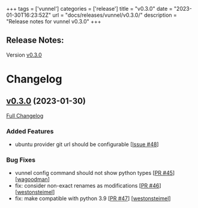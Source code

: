 +++
tags = ['vunnel']
categories = ['release']
title = "v0.3.0"
date = "2023-01-30T16:23:52Z"
url = "docs/releases/vunnel/v0.3.0/"
description = "Release notes for vunnel v0.3.0"
+++

## Release Notes:
Version [v0.3.0](https://github.com/anchore/vunnel/releases/tag/v0.3.0)

# Changelog

## [v0.3.0](https://github.com/anchore/vunnel/tree/v0.3.0) (2023-01-30)

[Full Changelog](https://github.com/anchore/vunnel/compare/v0.2.0...v0.3.0)

### Added Features

- ubuntu provider git url should be configurable [[Issue #48](https://github.com/anchore/vunnel/issues/48)]

### Bug Fixes

- vunnel config command should not show python types [[PR #45](https://github.com/anchore/vunnel/pull/45)] [[wagoodman](https://github.com/wagoodman)]
- fix: consider non-exact renames as modifications [[PR #46](https://github.com/anchore/vunnel/pull/46)] [[westonsteimel](https://github.com/westonsteimel)]
- fix: make compatible with python 3.9 [[PR #47](https://github.com/anchore/vunnel/pull/47)] [[westonsteimel](https://github.com/westonsteimel)]
